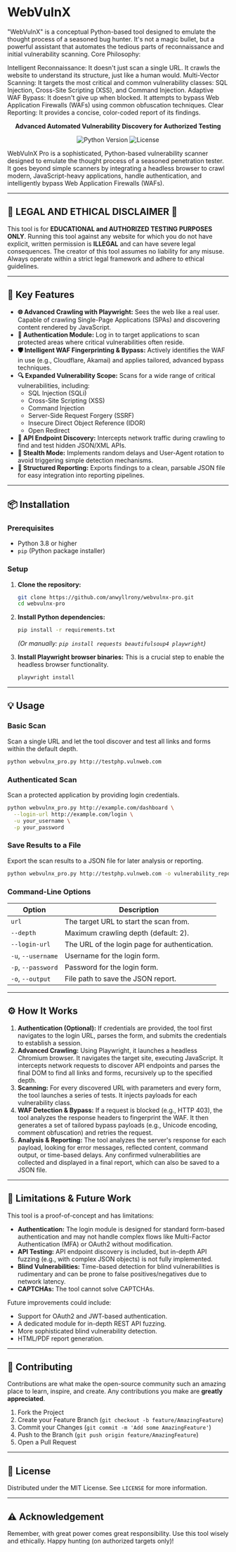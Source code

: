 # WebVulnX
"WebVulnX" is a conceptual Python-based tool designed to emulate the thought process of a seasoned bug hunter. It's not a magic bullet, but a powerful assistant that automates the tedious parts of reconnaissance and initial vulnerability scanning.
Core Philosophy:

Intelligent Reconnaissance: It doesn't just scan a single URL. It crawls the website to understand its structure, just like a human would.
Multi-Vector Scanning: It targets the most critical and common vulnerability classes: SQL Injection, Cross-Site Scripting (XSS), and Command Injection.
Adaptive WAF Bypass: It doesn't give up when blocked. It attempts to bypass Web Application Firewalls (WAFs) using common obfuscation techniques.
Clear Reporting: It provides a concise, color-coded report of its findings.



<p align="center">
  <strong>Advanced Automated Vulnerability Discovery for Authorized Testing</strong>
</p>

<p align="center">
  <img src="https://img.shields.io/badge/Python-3.8+-blue.svg" alt="Python Version">
  <img src="https://img.shields.io/badge/License-MIT-green.svg" alt="License">
</p>

WebVulnX Pro is a sophisticated, Python-based vulnerability scanner designed to emulate the thought process of a seasoned penetration tester. It goes beyond simple scanners by integrating a headless browser to crawl modern, JavaScript-heavy applications, handle authentication, and intelligently bypass Web Application Firewalls (WAFs).

---

## 🔴 LEGAL AND ETHICAL DISCLAIMER 🔴

This tool is for **EDUCATIONAL and AUTHORIZED TESTING PURPOSES ONLY**. Running this tool against any website for which you do not have explicit, written permission is **ILLEGAL** and can have severe legal consequences. The creator of this tool assumes no liability for any misuse. Always operate within a strict legal framework and adhere to ethical guidelines.

---

## 🚀 Key Features

*   **🌐 Advanced Crawling with Playwright:** Sees the web like a real user. Capable of crawling Single-Page Applications (SPAs) and discovering content rendered by JavaScript.
*   **🔐 Authentication Module:** Log in to target applications to scan protected areas where critical vulnerabilities often reside.
*   **🛡️ Intelligent WAF Fingerprinting & Bypass:** Actively identifies the WAF in use (e.g., Cloudflare, Akamai) and applies tailored, advanced bypass techniques.
*   **🔍 Expanded Vulnerability Scope:** Scans for a wide range of critical vulnerabilities, including:
    *   SQL Injection (SQLi)
    *   Cross-Site Scripting (XSS)
    *   Command Injection
    *   Server-Side Request Forgery (SSRF)
    *   Insecure Direct Object Reference (IDOR)
    *   Open Redirect
*   **📡 API Endpoint Discovery:** Intercepts network traffic during crawling to find and test hidden JSON/XML APIs.
*   **🥷 Stealth Mode:** Implements random delays and User-Agent rotation to avoid triggering simple detection mechanisms.
*   **📄 Structured Reporting:** Exports findings to a clean, parsable JSON file for easy integration into reporting pipelines.

---

## 📦 Installation

### Prerequisites

*   Python 3.8 or higher
*   `pip` (Python package installer)

### Setup

1.  **Clone the repository:**
    ```bash
    git clone https://github.com/anwyllrony/webvulnx-pro.git
    cd webvulnx-pro
    ```

2.  **Install Python dependencies:**
    ```bash
    pip install -r requirements.txt
    ```
    *(Or manually: `pip install requests beautifulsoup4 playwright`)*

3.  **Install Playwright browser binaries:**
    This is a crucial step to enable the headless browser functionality.
    ```bash
    playwright install
    ```

---

## 💡 Usage

### Basic Scan

Scan a single URL and let the tool discover and test all links and forms within the default depth.

```bash
python webvulnx_pro.py http://testphp.vulnweb.com
```

### Authenticated Scan

Scan a protected application by providing login credentials.

```bash
python webvulnx_pro.py http://example.com/dashboard \
  --login-url http://example.com/login \
  -u your_username \
  -p your_password
```

### Save Results to a File

Export the scan results to a JSON file for later analysis or reporting.

```bash
python webvulnx_pro.py http://testphp.vulnweb.com -o vulnerability_report.json
```

### Command-Line Options

| Option                | Description                                                    |
| --------------------- | -------------------------------------------------------------- |
| `url`                 | The target URL to start the scan from.                         |
| `--depth`             | Maximum crawling depth (default: 2).                           |
| `--login-url`         | The URL of the login page for authentication.                  |
| `-u`, `--username`    | Username for the login form.                                   |
| `-p`, `--password`    | Password for the login form.                                   |
| `-o`, `--output`      | File path to save the JSON report.                             |

---

## ⚙️ How It Works

1.  **Authentication (Optional):** If credentials are provided, the tool first navigates to the login URL, parses the form, and submits the credentials to establish a session.
2.  **Advanced Crawling:** Using Playwright, it launches a headless Chromium browser. It navigates the target site, executing JavaScript. It intercepts network requests to discover API endpoints and parses the final DOM to find all links and forms, recursively up to the specified depth.
3.  **Scanning:** For every discovered URL with parameters and every form, the tool launches a series of tests. It injects payloads for each vulnerability class.
4.  **WAF Detection & Bypass:** If a request is blocked (e.g., HTTP 403), the tool analyzes the response headers to fingerprint the WAF. It then generates a set of tailored bypass payloads (e.g., Unicode encoding, comment obfuscation) and retries the request.
5.  **Analysis & Reporting:** The tool analyzes the server's response for each payload, looking for error messages, reflected content, command output, or time-based delays. Any confirmed vulnerabilities are collected and displayed in a final report, which can also be saved to a JSON file.

---

## 🐛 Limitations & Future Work

This tool is a proof-of-concept and has limitations:

*   **Authentication:** The login module is designed for standard form-based authentication and may not handle complex flows like Multi-Factor Authentication (MFA) or OAuth2 without modification.
*   **API Testing:** API endpoint discovery is included, but in-depth API fuzzing (e.g., with complex JSON objects) is not fully implemented.
*   **Blind Vulnerabilities:** Time-based detection for blind vulnerabilities is rudimentary and can be prone to false positives/negatives due to network latency.
*   **CAPTCHAs:** The tool cannot solve CAPTCHAs.

Future improvements could include:
*   Support for OAuth2 and JWT-based authentication.
*   A dedicated module for in-depth REST API fuzzing.
*   More sophisticated blind vulnerability detection.
*   HTML/PDF report generation.

---

## 🤝 Contributing

Contributions are what make the open-source community such an amazing place to learn, inspire, and create. Any contributions you make are **greatly appreciated**.

1.  Fork the Project
2.  Create your Feature Branch (`git checkout -b feature/AmazingFeature`)
3.  Commit your Changes (`git commit -m 'Add some AmazingFeature'`)
4.  Push to the Branch (`git push origin feature/AmazingFeature`)
5.  Open a Pull Request

---

## 📄 License

Distributed under the MIT License. See `LICENSE` for more information.

---

## ⚠️ Acknowledgement

Remember, with great power comes great responsibility. Use this tool wisely and ethically. Happy hunting (on authorized targets only)!
